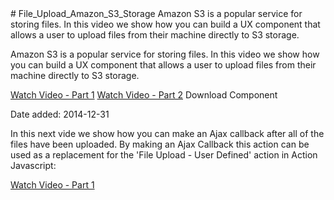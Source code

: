 <!doctype html>
<html>
<head>
<meta charset="utf-8">
<title>ReadMe</title>
</head>

<body>
# File_Upload_Amazon_S3_Storage
 Amazon S3 is a popular service for storing files. In this video we show how you can build a UX component that allows a user to upload files from their machine directly to S3 storage.  
 
 Amazon S3 is a popular service for storing files. In this video we show how you can build a UX component that allows a user to upload files from their machine directly to S3 storage. 


<a href="http://www.ajaxvideotutorials.com/V12Videos/ux_amazon_s3_1.swf">Watch Video - Part 1</a>
<a href="http://www.ajaxvideotutorials.com/V12Videos/ux_amazon_s3_2.swf">Watch Video - Part 2</a>
Download Component 

 Date added: 2014-12-31

 In this next vide we show how you can make an Ajax callback after all of the files have been uploaded. By making an Ajax Callback this action can be used as a replacement for the 'File Upload - User Defined' action in Action Javascript:

<a href="http://www.ajaxvideotutorials.com/V12Videos/ux_upload_s3_ajaxcallback_after_upload.swf">Watch Video - Part 1</a>

</body>
</html>

